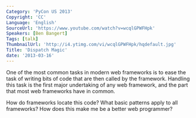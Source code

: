 ```yaml
---
Category: 'PyCon US 2013'
Copyright: 'CC'
Language: 'English'
SourceUrl: 'https://www.youtube.com/watch?v=wcqlGPWFHpk'
Speakers: [Ben Bangert]
Tags: [talk]
ThumbnailUrl: 'http://i4.ytimg.com/vi/wcqlGPWFHpk/hqdefault.jpg'
Title: 'Dispatch Magic'
date: '2013-03-16'
---
```

One of the most common tasks in modern web frameworks is to ease the task of writing bits of code that are then called by the framework. Handling this task is the first major undertaking of any web framework, and the part that most web frameworks have in common.

How do frameworks locate this code? 
What basic patterns apply to all frameworks?
How does this make me be a better web programmer?